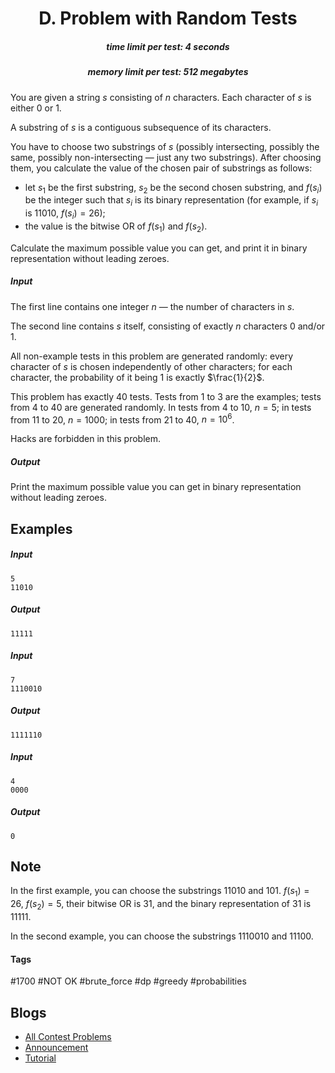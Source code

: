<h1 style='text-align: center;'> D. Problem with Random Tests</h1>

<h5 style='text-align: center;'>time limit per test: 4 seconds</h5>
<h5 style='text-align: center;'>memory limit per test: 512 megabytes</h5>

You are given a string $s$ consisting of $n$ characters. Each character of $s$ is either 0 or 1.

A substring of $s$ is a contiguous subsequence of its characters.

You have to choose two substrings of $s$ (possibly intersecting, possibly the same, possibly non-intersecting — just any two substrings). After choosing them, you calculate the value of the chosen pair of substrings as follows:

* let $s_1$ be the first substring, $s_2$ be the second chosen substring, and $f(s_i)$ be the integer such that $s_i$ is its binary representation (for example, if $s_i$ is 11010, $f(s_i) = 26$);
* the value is the bitwise OR of $f(s_1)$ and $f(s_2)$.

Calculate the maximum possible value you can get, and print it in binary representation without leading zeroes.

##### Input

The first line contains one integer $n$ — the number of characters in $s$.

The second line contains $s$ itself, consisting of exactly $n$ characters 0 and/or 1.

All non-example tests in this problem are generated randomly: every character of $s$ is chosen independently of other characters; for each character, the probability of it being 1 is exactly $\frac{1}{2}$.

This problem has exactly $40$ tests. Tests from $1$ to $3$ are the examples; tests from $4$ to $40$ are generated randomly. In tests from $4$ to $10$, $n = 5$; in tests from $11$ to $20$, $n = 1000$; in tests from $21$ to $40$, $n = 10^6$. 

Hacks are forbidden in this problem.

##### Output

Print the maximum possible value you can get in binary representation without leading zeroes.

## Examples

##### Input


```text
5
11010
```
##### Output


```text
11111
```
##### Input


```text
7
1110010
```
##### Output


```text
1111110
```
##### Input


```text
4
0000
```
##### Output


```text
0
```
## Note

In the first example, you can choose the substrings 11010 and 101. $f(s_1) = 26$, $f(s_2) = 5$, their bitwise OR is $31$, and the binary representation of $31$ is 11111.

In the second example, you can choose the substrings 1110010 and 11100.



#### Tags 

#1700 #NOT OK #brute_force #dp #greedy #probabilities 

## Blogs
- [All Contest Problems](../Educational_Codeforces_Round_137_(Rated_for_Div._2).md)
- [Announcement](../blogs/Announcement.md)
- [Tutorial](../blogs/Tutorial.md)
